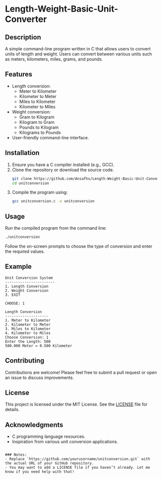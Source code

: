 # Length-Weight-Basic-Unit-Converter
## Description
A simple command-line program written in C that allows users to convert units of length and weight. Users can convert between various units such as meters, kilometers, miles, grams, and pounds.

## Features
- Length conversion:
  - Meter to Kilometer
  - Kilometer to Meter
  - Miles to Kilometer
  - Kilometer to Miles
- Weight conversion:
  - Gram to Kilogram
  - Kilogram to Gram
  - Pounds to Kilogram
  - Kilograms to Pounds
- User-friendly command-line interface.

## Installation
1. Ensure you have a C compiler installed (e.g., GCC).
2. Clone the repository or download the source code.
   ```bash
   git clone https://github.com/Ansafhs/Length-Weight-Basic-Unit-Converter/
   cd unitconversion
   ```
3. Compile the program using:
   ```bash
   gcc unitconversion.c -o unitconversion
   ```

## Usage
Run the compiled program from the command line:
```bash
./unitconversion
```
Follow the on-screen prompts to choose the type of conversion and enter the required values.

## Example
```
Unit Conversion System
-----------------------
1. Length Conversion
2. Weight Conversion
3. EXIT

CHOOSE: 1

Length Conversion
--------------------
1. Meter to Kilometer
2. Kilometer to Meter
3. Miles to Kilometer
4. Kilometer to Miles
Choose Conversion: 1
Enter the Length: 500
500.000 Meter = 0.500 Kilometer
```

## Contributing
Contributions are welcome! Please feel free to submit a pull request or open an issue to discuss improvements.

## License
This project is licensed under the MIT License. See the [LICENSE](LICENSE) file for details.

## Acknowledgments
- C programming language resources.
- Inspiration from various unit conversion applications.
```

### Notes:
- Replace `https://github.com/yourusername/unitconversion.git` with the actual URL of your GitHub repository.
- You may want to add a LICENSE file if you haven’t already. Let me know if you need help with that!
